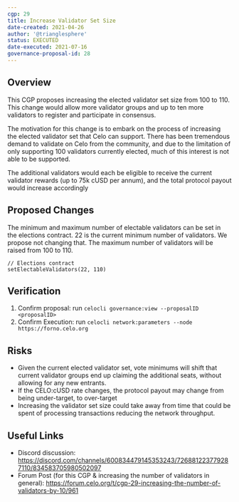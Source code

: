 ```yaml
---
cgp: 29
title: Increase Validator Set Size
date-created: 2021-04-26
author: '@trianglesphere'
status: EXECUTED
date-executed: 2021-07-16
governance-proposal-id: 28
---
```


## Overview

This CGP proposes increasing the elected validator set size from 100 to 110. This change would allow more validator groups and up to ten more validators to register and participate in consensus.

The motivation for this change is to embark on the process of increasing the elected validator set that Celo can support. There has been tremendous demand to validate on Celo from the community, and due to the limitation of only supporting 100 validators currently elected, much of this interest is not able to be supported.

The additional validators would each be eligible to receive the current validator rewards (up to 75k cUSD per annum), and the total protocol payout would increase accordingly

## Proposed Changes

The minimum and maximum number of electable validators can be set in the elections contract.
22 is the current minimum number of validators. We propose not changing that.
The maximum number of validators will be raised from 100 to 110.
```
// Elections contract
setElectableValidators(22, 110)
```

## Verification

1. Confirm proposal: run `celocli governance:view --proposalID <proposalID>`
2. Confirm Execution: run `celocli network:parameters --node https://forno.celo.org`

## Risks

- Given the current elected validator set, vote minimums will shift that current validator groups end up claiming the additional seats, without allowing for any new entrants.
- If the CELO:cUSD rate changes, the protocol payout may change from being under-target, to over-target
- Increasing the validator set size could take away from time that could be spent of processing transactions reducing the network throughput.

 ## Useful Links

 - Discord discussion: https://discord.com/channels/600834479145353243/726881223779287110/834583705980502097
 - Forum Post (for this CGP & increasing the number of validators in general): https://forum.celo.org/t/cgp-29-increasing-the-number-of-validators-by-10/961

